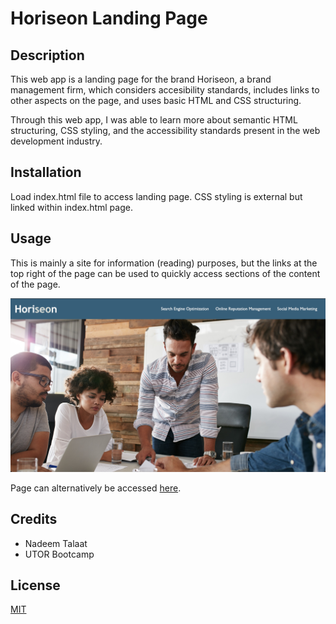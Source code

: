 # Horiseon Landing Page
## Description
This web app is a landing page for the brand Horiseon, a brand management firm, which considers accesibility standards, includes links to other aspects on the page, and uses basic HTML and CSS structuring.

Through this web app, I was able to learn more about semantic HTML structuring, CSS styling, and the accessibility standards present in the web development industry.
## Installation

Load index.html file to access landing page. CSS styling is external but linked within index.html page.
## Usage
This is mainly a site for information (reading) purposes, but the links at the top right of the page can be used to quickly access sections of the content of the page.

![Screenshot of Page](./assets/images/Screenshot.jpeg/)

Page can alternatively be accessed [here](https://nadeemtalaat.github.io/Horiseon-Landing-Page/).

## Credits

- Nadeem Talaat
- UTOR Bootcamp
## License

[MIT](https://choosealicense.com/licenses/mit/)
